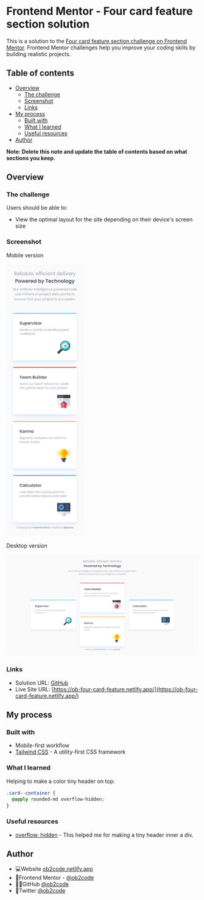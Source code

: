 # Frontend Mentor - Four card feature section solution

This is a solution to the [Four card feature section challenge on Frontend Mentor](https://www.frontendmentor.io/challenges/four-card-feature-section-weK1eFYK). Frontend Mentor challenges help you improve your coding skills by building realistic projects.

## Table of contents

- [Overview](#overview)
  - [The challenge](#the-challenge)
  - [Screenshot](#screenshot)
  - [Links](#links)
- [My process](#my-process)
  - [Built with](#built-with)
  - [What I learned](#what-i-learned)
  - [Useful resources](#useful-resources)
- [Author](#author)

**Note: Delete this note and update the table of contents based on what sections you keep.**

## Overview

### The challenge

Users should be able to:

- View the optimal layout for the site depending on their device's screen size

### Screenshot

Mobile version

<img src="./screencapture-mobile.png" alt="MarineGEO circle logo" style=" width:40%;"/>

Desktop version

<img src="./screencapture-desktop.png" alt="MarineGEO circle logo" style="height:50%; width:100%;"/>

### Links

- Solution URL: [GitHub](https://github.com/ob2code/frontend-mentor/tree/main/four-card-feature-section-master)
- Live Site URL: [https://ob-four-card-feature.netlify.app/](https://ob-four-card-feature.netlify.app/)

## My process

### Built with

- Mobile-first workflow
- [Tailwind CSS](https://tailwindcss.com/) - A utility-first CSS framework

### What I learned

Helping to make a color tiny header on top:

```css
.card--container {
  @apply rounded-md overflow-hidden;
}
```

### Useful resources

- [overflow: hidden](http://jsfiddle.net/AAUbA/2/) - This helped me for making a tiny header inner a div.

## Author

- 💻Website [ob2code.netlify.app](https://ob2code.netlify.app/)
- 💪Frontend Mentor - [@ob2code](https://www.frontendmentor.io/profile/ob2code)
- 👨‍💻GitHub [@ob2code](https://github.com/ob2code)
- 🐤Twitter [@ob2code](https://twitter.com/ob2code)
